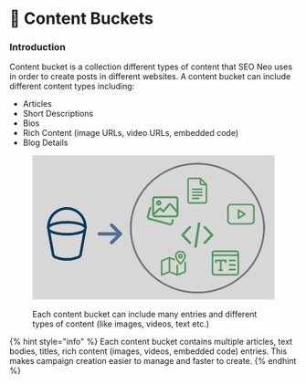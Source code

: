 # 📘 Content Buckets

### Introduction

Content bucket is a collection different types of content that SEO Neo uses in order to create posts in different websites. A content bucket can include different content types including:

* Articles
* Short Descriptions
* Bios
* Rich Content (image URLs, video URLs, embedded code)
* Blog Details

<figure><img src="../../.gitbook/assets/content_bucket.jpg" alt=""><figcaption><p>Each content bucket can include many entries and different types of content (like images, videos, text etc.)</p></figcaption></figure>

{% hint style="info" %}
Each content bucket contains multiple articles, text bodies, titles, rich content (images, videos, embedded code) entries. This makes campaign creation easier to manage and faster to create.
{% endhint %}
